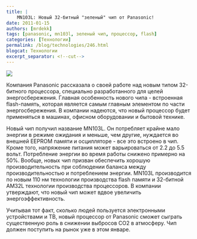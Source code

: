 ```yaml
---
title: |
    MN103L: Новый 32-битный "зеленый" чип от Panasonic!
date: 2011-01-15
authors: [mrdekk]
tags: [panasonic, mn103l, зеленый чип, процессор, flash]
categories: [Технологии]
permalink: /blog/technologies/246.html
blogcat: Технологии
excerpt_separator: <!--cut-->
---
```



![](http://itw66.ru/uploads/images/00/00/01/2011/01/15/6aab8b.jpg)


Компания Panasonic рассказала о своей работе над новым типом 32-битного процессора, специально разработанного для целей энергосбережения. Главная особенность нового чипа - встроенная flash-память, которая является самым главным элементом по части энергосбережения. В компании надеются, что новый процессор будет применяться в машинах, офисном оборудовании и бытовой технике.

Новый чип получил название MN103L. Он потребляет крайне мало энергии в режиме ожидания и меньше, чем другие, нуждается во внешней EEPROM памяти и осцилляторе - все это встроено в чип. Кроме того, напряжение питания может варьироваться от 2.2 до 5.5 вольт. Потребление энергии во время работы снижено примерно на 50%. Вообще, новых чип призван обеспечить хорошую производительность при соблюдении баланса между производительностью и потреблением энергии. MN103L производится по новым 110 нм технологии производства flash памяти и 32-битной AM32L технологии производства процессоров. В компании утверждают, что новый чип может вдвое увеличить энергоэффективность.

Учитывая тот факт, сколько людей пользуется электронными устройствами и ТВ, новый процессор от Panasonic сможет сыграть существенную роль в снижении выбросов CO2 в атмосферу. Чип должен поступить на рынок уже в этом январе.
